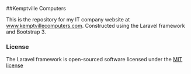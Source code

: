 ##Kemptville Computers

This is the repository for my IT company website at www.kemptvillecomputers.com. Constructed using the Laravel framework and Bootstrap 3.

### License

The Laravel framework is open-sourced software licensed under the [MIT license](http://opensource.org/licenses/MIT)
